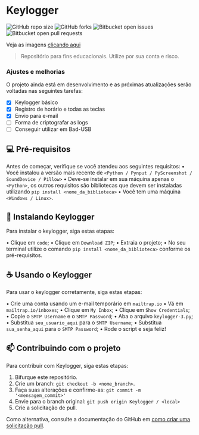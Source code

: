 # Keylogger

![GitHub repo size](https://img.shields.io/github/repo-size/iuricode/README-template?style=for-the-badge)
![GitHub forks](https://img.shields.io/github/forks/iuricode/README-template?style=for-the-badge)
![Bitbucket open issues](https://img.shields.io/bitbucket/issues/iuricode/README-template?style=for-the-badge)
![Bitbucket open pull requests](https://img.shields.io/bitbucket/pr-raw/iuricode/README-template?style=for-the-badge)

Veja as imagens <a href="imagens.html">clicando aqui<a>

> Repositório para fins educacionais. Utilize por sua conta e risco.

### Ajustes e melhorias

O projeto ainda está em desenvolvimento e as próximas atualizações serão voltadas nas seguintes tarefas:

- [x] Keylogger básico
- [x] Registro de horário e todas as teclas
- [x] Envio para e-mail
- [ ] Forma de criptografar as logs
- [ ] Conseguir utilizar em Bad-USB

## 💻 Pré-requisitos

Antes de começar, verifique se você atendeu aos seguintes requisitos:
• Você instalou a versão mais recente de `<Python / Pynput / PyScreenshot / SoundDevice / Pillow>`
• Deve-se instalar em sua máquina apenas o `<Python>`, os outros requisitos são bibliotecas que devem ser instaladas utilizando `pip install <nome_da_biblioteca>`
• Você tem uma máquina `<Windows / Linux>`.

## 🚀 Instalando Keylogger

Para instalar o keylogger, siga estas etapas:

• Clique em `code`;
• Clique em `Download ZIP`;
• Extraia o projeto;
• No seu terminal utilize o comando `pip install <nome_da_biblioteca>` conforme os pré-requisitos.

## ☕ Usando o Keylogger

Para usar o keylogger corretamente, siga estas etapas:

• Crie uma conta usando um e-mail temporário em `mailtrap.io`
• Vá em `mailtrap.io/inboxes`;
• Clique em `My Inbox`;
• Clique em `Show Credentials`;
• Copie o `SMTP Username` e o `SMTP Password`;
• Aba o arquivo `keylogger-3.py`;
• Substitua `seu_usuario_aqui` para o `SMTP Username`;
• Substitua `sua_senha_aqui` para o `SMTP Password`;
• Rode o script e seja feliz!

## 📫 Contribuindo com o projeto
Para contribuir com Keylogger, siga estas etapas:

1. Bifurque este repositório.
2. Crie um branch: `git checkout -b <nome_branch>`.
3. Faça suas alterações e confirme-as: `git commit -m '<mensagem_commit>'`
4. Envie para o branch original: `git push origin Keylogger / <local>`
5. Crie a solicitação de pull.

Como alternativa, consulte a documentação do GitHub em [como criar uma solicitação pull](https://help.github.com/en/github/collaborating-with-issues-and-pull-requests/creating-a-pull-request).